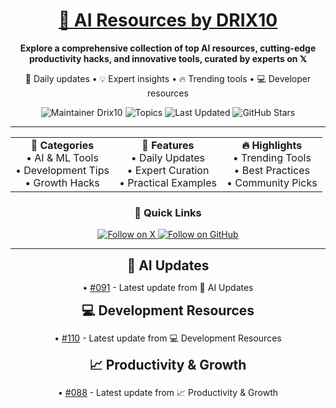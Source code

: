 <div align="center">
  <h1><a href="https://x.com/DRIX_10_" target="_blank">🚀 AI Resources by DRIX10</a></h1>
  <p><strong>Explore a comprehensive collection of top AI resources, cutting-edge productivity hacks, and innovative tools, curated by experts on 𝕏</strong></p>
  <p>🌟 Daily updates • 💡 Expert insights • 🔥 Trending tools • 💻 Developer resources</p>
</div>

<div align="center">
  <img src="https://img.shields.io/badge/Maintainer-Drix10-blue" alt="Maintainer Drix10" />
  <img src="https://img.shields.io/badge/Topics-Productivity%2C%20AI%2C%20Tips%20and%20Tricks-red" alt="Topics" />
  <img src="https://img.shields.io/github/last-commit/Drix10/ai-resources?style=flat-square&color=5D6D7E" alt="Last Updated" />
  <img src="https://img.shields.io/github/stars/Drix10/ai-resources?style=social" alt="GitHub Stars" />
</div>

---

<div align="center">
  <table>
    <tr>
      <td align="center">
        <b>🎯 Categories</b>
        <br />
        • AI & ML Tools
        <br />
        • Development Tips
        <br />
        • Growth Hacks
      </td>
      <td align="center">
        <b>🌟 Features</b>
        <br />
        • Daily Updates
        <br />
        • Expert Curation
        <br />
        • Practical Examples
      </td>
      <td align="center">
        <b>🔥 Highlights</b>
        <br />
        • Trending Tools
        <br />
        • Best Practices
        <br />
        • Community Picks
      </td>
    </tr>
  </table>
</div>

<div align="center">
  <h3>🌟 Quick Links</h3>
  <a href="https://x.com/DRIX_10_">
    <img src="https://img.shields.io/badge/Follow_on_𝕏-black?style=for-the-badge&logo=x&logoColor=white" alt="Follow on X" />
  </a>
  <a href="https://github.com/Drix10">
    <img src="https://img.shields.io/badge/Follow_on_GitHub-black?style=for-the-badge&logo=github&logoColor=white" alt="Follow on GitHub" />
  </a>
</div>

---
<div align="center">
    <h2 style="margin: 0;">🤖 AI Updates</h2>
    <p>• <a href="https://github.com/Drix10/ai-resources/blob/main/AI%20Tools%20and%20Resources/resources-091.md">#091</a> - Latest update from 🤖 AI Updates</p>
  </div>

<div align="center">
    <h2 style="margin: 0;">💻 Development Resources</h2>
    <p>• <a href="https://github.com/Drix10/ai-resources/blob/main/Coding%20and%20Software%20Development/resources-110.md">#110</a> - Latest update from 💻 Development Resources</p>
  </div>

<div align="center">
    <h2 style="margin: 0;">📈 Productivity & Growth</h2>
    <p>• <a href="https://github.com/Drix10/ai-resources/blob/main/Productivity%20and%20Passive%20Income/resources-088.md">#088</a> - Latest update from 📈 Productivity & Growth</p>
  </div>
